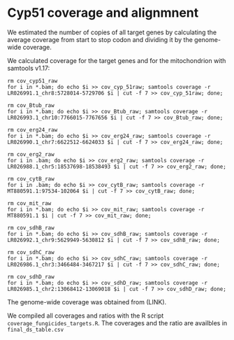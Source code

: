 # Cyp51 coverage and alignmnent

We estimated the number of copies of all target genes by calculating the average coverage from start to stop codon and dividing it by the genome-wide coverage.

We calculated coverage for the target genes and for the mitochondrion with samtools v1.17:
```
rm cov_cyp51_raw
for i in *.bam; do echo $i >> cov_cyp_51raw; samtools coverage -r LR026991.1_chr8:5728014-5729706 $i | cut -f 7 >> cov_cyp_51raw; done;

rm cov_Btub_raw
for i in *.bam; do echo $i >> cov_Btub_raw; samtools coverage -r LR026993.1_chr10:7766015-7767656 $i | cut -f 7 >> cov_Btub_raw; done;

rm cov_erg24_raw
for i in *.bam; do echo $i >> cov_erg24_raw; samtools coverage -r LR026990.1_chr7:6622512-6624033 $i | cut -f 7 >> cov_erg24_raw; done;

rm cov_erg2_raw
for i in .bam; do echo $i >> cov_erg2_raw; samtools coverage -r LR026988.1_chr5:18537698-18538493 $i | cut -f 7 >> cov_erg2_raw; done;

rm cov_cytB_raw
for i in .bam; do echo $i >> cov_cytB_raw; samtools coverage -r MT880591.1:97534-102064 $i | cut -f 7 >> cov_cytB_raw; done;

rm cov_mit_raw
for i in *.bam; do echo $i >> cov_mit_raw; samtools coverage -r MT880591.1 $i | cut -f 7 >> cov_mit_raw; done;

rm cov_sdhB_raw
for i in *.bam; do echo $i >> cov_sdhB_raw; samtools coverage -r LR026992.1_chr9:5629949-5630812 $i | cut -f 7 >> cov_sdhB_raw; done;

rm cov_sdhC_raw
for i in *.bam; do echo $i >> cov_sdhC_raw; samtools coverage -r LR026986.1_chr3:3466484-3467217 $i | cut -f 7 >> cov_sdhC_raw; done;

rm cov_sdhD_raw
for i in *.bam; do echo $i >> cov_sdhD_raw; samtools coverage -r LR026985.1_chr2:13068412-13069018 $i | cut -f 7 >> cov_sdhD_raw; done;
```
The genome-wide coverage was obtained from (LINK). 

We compiled all coverages and ratios with the R script `coverage_fungicides_targets.R`. The coverages and the ratio are availbles in `final_ds_table.csv`
